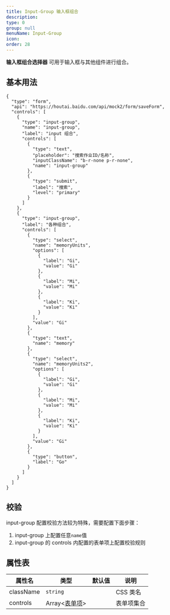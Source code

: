 ```yaml
---
title: Input-Group 输入框组合
description:
type: 0
group: null
menuName: Input-Group
icon:
order: 28
---
```


**输入框组合选择器** 可用于输入框与其他组件进行组合。

## 基本用法

```schema: scope="body"
{
  "type": "form",
  "api": "https://houtai.baidu.com/api/mock2/form/saveForm",
  "controls": [
    {
      "type": "input-group",
      "name": "input-group",
      "label": "input 组合",
      "controls": [
        {
          "type": "text",
          "placeholder": "搜索作业ID/名称",
          "inputClassName": "b-r-none p-r-none",
          "name": "input-group"
        },
        {
          "type": "submit",
          "label": "搜索",
          "level": "primary"
        }
      ]
    },
    {
      "type": "input-group",
      "label": "各种组合",
      "controls": [
        {
          "type": "select",
          "name": "memoryUnits",
          "options": [
            {
              "label": "Gi",
              "value": "Gi"
            },
            {
              "label": "Mi",
              "value": "Mi"
            },
            {
              "label": "Ki",
              "value": "Ki"
            }
          ],
          "value": "Gi"
        },
        {
          "type": "text",
          "name": "memory"
        },
        {
          "type": "select",
          "name": "memoryUnits2",
          "options": [
            {
              "label": "Gi",
              "value": "Gi"
            },
            {
              "label": "Mi",
              "value": "Mi"
            },
            {
              "label": "Ki",
              "value": "Ki"
            }
          ],
          "value": "Gi"
        },
        {
          "type": "button",
          "label": "Go"
        }
      ]
    }
  ]
}

```

## 校验

input-group 配置校验方法较为特殊，需要配置下面步骤：

1. input-group 上配置任意`name`值
2. input-group 的 controls 内配置的表单项上配置校验规则

## 属性表

| 属性名    | 类型                        | 默认值 | 说明       |
| --------- | --------------------------- | ------ | ---------- |
| className | `string`                    |        | CSS 类名   |
| controls  | Array<[表单项](./formitem)> |        | 表单项集合 |
